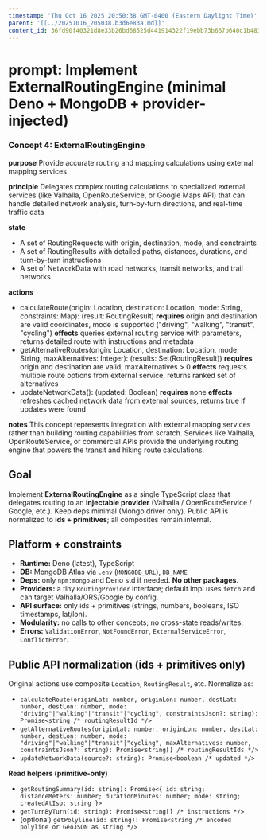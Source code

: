 ```yaml
---
timestamp: 'Thu Oct 16 2025 20:50:38 GMT-0400 (Eastern Daylight Time)'
parent: '[[../20251016_205038.b3d6e83a.md]]'
content_id: 36fd90f40321d8e33b26bd68525d441914322f19ebb73b667b640c1b4837dc7d
---
```


# prompt: Implement ExternalRoutingEngine (minimal Deno + MongoDB + provider-injected)

### Concept 4: ExternalRoutingEngine

**purpose** Provide accurate routing and mapping calculations using external mapping services

**principle** Delegates complex routing calculations to specialized external services (like Valhalla, OpenRouteService, or Google Maps API) that can handle detailed network analysis, turn-by-turn directions, and real-time traffic data

**state**

* A set of RoutingRequests with origin, destination, mode, and constraints
* A set of RoutingResults with detailed paths, distances, durations, and turn-by-turn instructions
* A set of NetworkData with road networks, transit networks, and trail networks

**actions**

* calculateRoute(origin: Location, destination: Location, mode: String, constraints: Map): (result: RoutingResult)
  **requires** origin and destination are valid coordinates, mode is supported ("driving", "walking", "transit", "cycling")
  **effects** queries external routing service with parameters, returns detailed route with instructions and metadata
* getAlternativeRoutes(origin: Location, destination: Location, mode: String, maxAlternatives: Integer): (results: Set(RoutingResult))
  **requires** origin and destination are valid, maxAlternatives > 0
  **effects** requests multiple route options from external service, returns ranked set of alternatives
* updateNetworkData(): (updated: Boolean)
  **requires** none
  **effects** refreshes cached network data from external sources, returns true if updates were found

**notes**
This concept represents integration with external mapping services rather than building routing capabilities from scratch. Services like Valhalla, OpenRouteService, or commercial APIs provide the underlying routing engine that powers the transit and hiking route calculations.

## Goal

Implement **ExternalRoutingEngine** as a single TypeScript class that delegates routing to an **injectable provider** (Valhalla / OpenRouteService / Google, etc.). Keep deps minimal (Mongo driver only). Public API is normalized to **ids + primitives**; all composites remain internal.

## Platform + constraints

* **Runtime:** Deno (latest), TypeScript
* **DB:** MongoDB Atlas via `.env` (`MONGODB_URL`), `DB_NAME`
* **Deps:** only `npm:mongo` and Deno std if needed. **No other packages**.
* **Providers:** a tiny `RoutingProvider` interface; default impl uses `fetch` and can target Valhalla/ORS/Google by config.
* **API surface:** only ids + primitives (strings, numbers, booleans, ISO timestamps, lat/lon).
* **Modularity:** no calls to other concepts; no cross-state reads/writes.
* **Errors:** `ValidationError`, `NotFoundError`, `ExternalServiceError`, `ConflictError`.

## Public API normalization (ids + primitives only)

Original actions use composite `Location`, `RoutingResult`, etc. Normalize as:

* `calculateRoute(originLat: number, originLon: number, destLat: number, destLon: number, mode: "driving"|"walking"|"transit"|"cycling", constraintsJson?: string): Promise<string /* routingResultId */>`
* `getAlternativeRoutes(originLat: number, originLon: number, destLat: number, destLon: number, mode: "driving"|"walking"|"transit"|"cycling", maxAlternatives: number, constraintsJson?: string): Promise<string[] /* routingResultIds */>`
* `updateNetworkData(source?: string): Promise<boolean /* updated */>`

**Read helpers (primitive-only)**

* `getRoutingSummary(id: string): Promise<{ id: string; distanceMeters: number; durationMinutes: number; mode: string; createdAtIso: string }>`
* `getTurnByTurn(id: string): Promise<string[] /* instructions */>`
* (optional) `getPolyline(id: string): Promise<string /* encoded polyline or GeoJSON as string */>`

